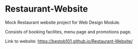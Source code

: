 # Restaurant-Website

Mock Restaurant website project for Web Design Module.

Consists of booking facilites, menu page and promotions page.

Link to website: https://bestob101.github.io/Restaurant-Website/

